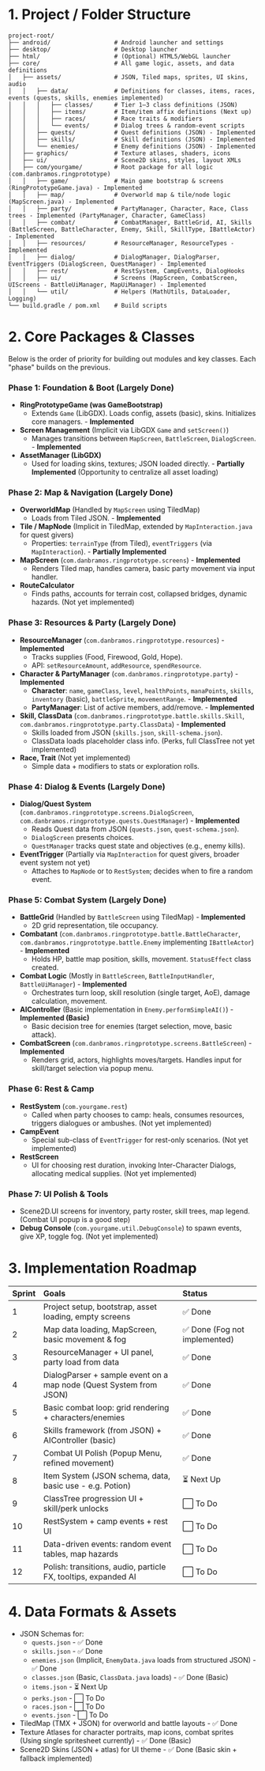 # 1. Project / Folder Structure
```
project-root/
├── android/                  # Android launcher and settings
├── desktop/                  # Desktop launcher
├── html/                     # (Optional) HTML5/WebGL launcher
├── core/                     # All game logic, assets, and data definitions
│   ├── assets/               # JSON, Tiled maps, sprites, UI skins, audio
│   │   ├── data/             # Definitions for classes, items, races, events (quests, skills, enemies implemented)
│   │   │   ├── classes/      # Tier 1–3 class definitions (JSON)
│   │   │   ├── items/        # Item/item affix definitions (Next up)
│   │   │   ├── races/        # Race traits & modifiers
│   │   │   └── events/       # Dialog trees & random-event scripts
│   │   ├── quests/           # Quest definitions (JSON) - Implemented
│   │   ├── skills/           # Skill definitions (JSON) - Implemented
│   │   └── enemies/          # Enemy definitions (JSON) - Implemented
│   ├── graphics/             # Texture atlases, shaders, icons
│   ├── ui/                   # Scene2D skins, styles, layout XMLs
│   ├── com/yourgame/         # Root package for all logic (com.danbramos.ringprototype)
│   │   ├── game/             # Main game bootstrap & screens (RingPrototypeGame.java) - Implemented
│   │   ├── map/              # Overworld map & tile/node logic (MapScreen.java) - Implemented
│   │   ├── party/            # PartyManager, Character, Race, Class trees - Implemented (PartyManager, Character, GameClass)
│   │   ├── combat/           # CombatManager, BattleGrid, AI, Skills (BattleScreen, BattleCharacter, Enemy, Skill, SkillType, IBattleActor) - Implemented
│   │   ├── resources/        # ResourceManager, ResourceTypes - Implemented
│   │   ├── dialog/           # DialogManager, DialogParser, EventTriggers (DialogScreen, QuestManager) - Implemented
│   │   ├── rest/             # RestSystem, CampEvents, DialogHooks
│   │   ├── ui/               # Screens (MapScreen, CombatScreen, UIScreens - BattleUiManager, MapUiManager) - Implemented
│   │   └── util/             # Helpers (MathUtils, DataLoader, Logging)
└── build.gradle / pom.xml    # Build scripts
```

# 2. Core Packages & Classes

Below is the order of priority for building out modules and key classes. Each "phase" builds on the previous.

### Phase 1: Foundation & Boot (Largely Done)

*   **RingPrototypeGame (was GameBootstrap)**
    *   Extends `Game` (LibGDX). Loads config, assets (basic), skins. Initializes core managers. - **Implemented**
*   **Screen Management** (Implicit via LibGDX `Game` and `setScreen()`)
    *   Manages transitions between `MapScreen`, `BattleScreen`, `DialogScreen`. - **Implemented**
*   **AssetManager (LibGDX)**
    *   Used for loading skins, textures; JSON loaded directly. - **Partially Implemented** (Opportunity to centralize all asset loading)

### Phase 2: Map & Navigation (Largely Done)

*   **OverworldMap** (Handled by `MapScreen` using TiledMap)
    *   Loads from Tiled JSON. - **Implemented**
*   **Tile / MapNode** (Implicit in TiledMap, extended by `MapInteraction.java` for quest givers)
    *   Properties: `terrainType` (from Tiled), `eventTriggers` (via `MapInteraction`). - **Partially Implemented**
*   **MapScreen** (`com.danbramos.ringprototype.screens`) - **Implemented**
    *   Renders Tiled map, handles camera, basic party movement via input handler.
*   **RouteCalculator**
    *   Finds paths, accounts for terrain cost, collapsed bridges, dynamic hazards. (Not yet implemented)

### Phase 3: Resources & Party (Largely Done)

*   **ResourceManager** (`com.danbramos.ringprototype.resources`) - **Implemented**
    *   Tracks supplies (Food, Firewood, Gold, Hope).
    *   API: `setResourceAmount`, `addResource`, `spendResource`.
*   **Character & PartyManager** (`com.danbramos.ringprototype.party`) - **Implemented**
    *   **Character**: `name`, `gameClass`, `level`, `healthPoints`, `manaPoints`, `skills`, `inventory` (basic), `battleSprite`, `movementRange`. - **Implemented**
    *   **PartyManager**: List of active members, add/remove. - **Implemented**
*   **Skill, ClassData** (`com.danbramos.ringprototype.battle.skills.Skill`, `com.danbramos.ringprototype.party.ClassData`) - **Implemented**
    *   Skills loaded from JSON (`skills.json`, `skill-schema.json`).
    *   ClassData loads placeholder class info. (Perks, full ClassTree not yet implemented)
*   **Race, Trait** (Not yet implemented)
    *   Simple data + modifiers to stats or exploration rolls.

### Phase 4: Dialog & Events (Largely Done)

*   **Dialog/Quest System** (`com.danbramos.ringprototype.screens.DialogScreen`, `com.danbramos.ringprototype.quests.QuestManager`) - **Implemented**
    *   Reads Quest data from JSON (`quests.json`, `quest-schema.json`).
    *   `DialogScreen` presents choices.
    *   `QuestManager` tracks quest state and objectives (e.g., enemy kills).
*   **EventTrigger** (Partially via `MapInteraction` for quest givers, broader event system not yet)
    *   Attaches to `MapNode` or to `RestSystem`; decides when to fire a random event.

### Phase 5: Combat System (Largely Done)

*   **BattleGrid** (Handled by `BattleScreen` using TiledMap) - **Implemented**
    *   2D grid representation, tile occupancy.
*   **Combatant** (`com.danbramos.ringprototype.battle.BattleCharacter`, `com.danbramos.ringprototype.battle.Enemy` implementing `IBattleActor`) - **Implemented**
    *   Holds HP, battle map position, skills, movement. `StatusEffect` class created.
*   **Combat Logic** (Mostly in `BattleScreen`, `BattleInputHandler`, `BattleUiManager`) - **Implemented**
    *   Orchestrates turn loop, skill resolution (single target, AoE), damage calculation, movement.
*   **AIController** (Basic implementation in `Enemy.performSimpleAI()`) - **Implemented (Basic)**
    *   Basic decision tree for enemies (target selection, move, basic attack).
*   **CombatScreen** (`com.danbramos.ringprototype.screens.BattleScreen`) - **Implemented**
    *   Renders grid, actors, highlights moves/targets. Handles input for skill/target selection via popup menu.

### Phase 6: Rest & Camp

*   **RestSystem** (`com.yourgame.rest`)
    *   Called when party chooses to camp: heals, consumes resources, triggers dialogues or ambushes. (Not yet implemented)
*   **CampEvent**
    *   Special sub-class of `EventTrigger` for rest-only scenarios. (Not yet implemented)
*   **RestScreen**
    *   UI for choosing rest duration, invoking Inter-Character Dialogs, allocating medical supplies. (Not yet implemented)

### Phase 7: UI Polish & Tools

*   Scene2D.UI screens for inventory, party roster, skill trees, map legend. (Combat UI popup is a good step)
*   **Debug Console** (`com.yourgame.util.DebugConsole`) to spawn events, give XP, toggle fog. (Not yet implemented)

# 3. Implementation Roadmap

| Sprint | Goals                                                                 | Status                       |
| :----- | :-------------------------------------------------------------------- | :--------------------------- |
| 1      | Project setup, bootstrap, asset loading, empty screens                | ✅ Done                      |
| 2      | Map data loading, MapScreen, basic movement & fog                   | ✅ Done (Fog not implemented)  |
| 3      | ResourceManager + UI panel, party load from data                    | ✅ Done                      |
| 4      | DialogParser + sample event on a map node (Quest System from JSON)    | ✅ Done                      |
| 5      | Basic combat loop: grid rendering + characters/enemies                | ✅ Done                      |
| 6      | Skills framework (from JSON) + AIController (basic)                 | ✅ Done                      |
| 7      | Combat UI Polish (Popup Menu, refined movement)                     | ✅ Done                      |
| 8      | Item System (JSON schema, data, basic use - e.g. Potion)            | ⏳ Next Up                   |
| 9      | ClassTree progression UI + skill/perk unlocks                       | ⬜ To Do                     |
| 10     | RestSystem + camp events + rest UI                                  | ⬜ To Do                     |
| 11     | Data-driven events: random event tables, map hazards                | ⬜ To Do                     |
| 12     | Polish: transitions, audio, particle FX, tooltips, expanded AI      | ⬜ To Do                     |


# 4. Data Formats & Assets

*   JSON Schemas for:
    *   `quests.json` - ✅ Done
    *   `skills.json` - ✅ Done
    *   `enemies.json` (Implicit, `EnemyData.java` loads from structured JSON) - ✅ Done
    *   `classes.json` (Basic, `ClassData.java` loads) - ✅ Done (Basic)
    *   `items.json` - ⏳ Next Up
    *   `perks.json` - ⬜ To Do
    *   `races.json` - ⬜ To Do
    *   `events.json` - ⬜ To Do
*   TiledMap (TMX + JSON) for overworld and battle layouts - ✅ Done
*   Texture Atlases for character portraits, map icons, combat sprites (Using single spritesheet currently) - ✅ Done (Basic)
*   Scene2D Skins (JSON + atlas) for UI theme - ✅ Done (Basic skin + fallback implemented)

